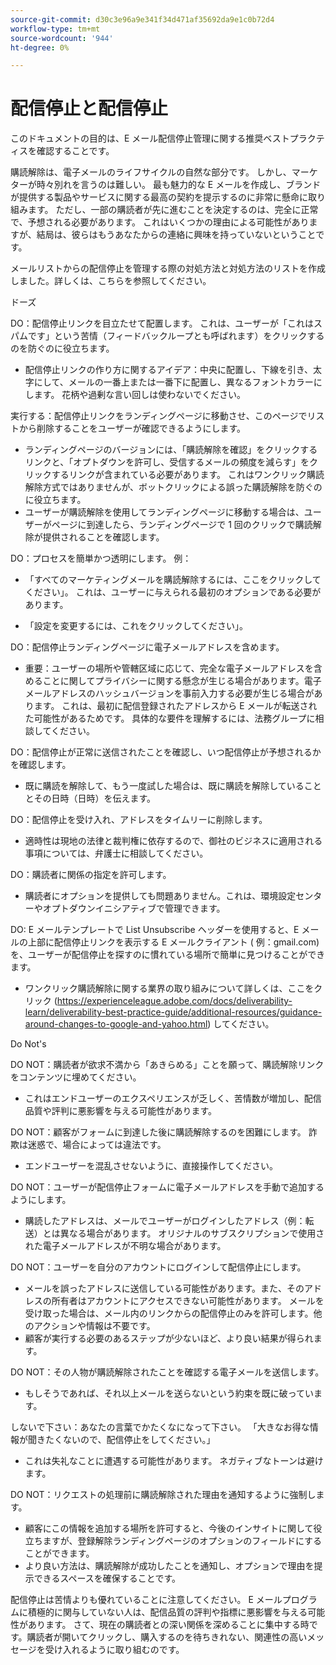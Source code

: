 ```yaml
---
source-git-commit: d30c3e96a9e341f34d471af35692da9e1c0b72d4
workflow-type: tm+mt
source-wordcount: '944'
ht-degree: 0%

---
```

# 配信停止と配信停止

このドキュメントの目的は、E メール配信停止管理に関する推奨ベストプラクティスを確認することです。

購読解除は、電子メールのライフサイクルの自然な部分です。 しかし、マーケターが時々別れを言うのは難しい。 最も魅力的な E メールを作成し、ブランドが提供する製品やサービスに関する最高の契約を提示するのに非常に懸命に取り組みます。 ただし、一部の購読者が先に進むことを決定するのは、完全に正常で、予想される必要があります。 これはいくつかの理由による可能性がありますが、結局は、彼らはもうあなたからの連絡に興味を持っていないということです。

メールリストからの配信停止を管理する際の対処方法と対処方法のリストを作成しました。詳しくは、こちらを参照してください。

ドーズ

DO：配信停止リンクを目立たせて配置します。 これは、ユーザーが「これはスパムです」という苦情（フィードバックループとも呼ばれます）をクリックするのを防ぐのに役立ちます。

+ 配信停止リンクの作り方に関するアイデア：中央に配置し、下線を引き、太字にして、メールの一番上または一番下に配置し、異なるフォントカラーにします。 花柄や過剰な言い回しは使わないでください。

実行する：配信停止リンクをランディングページに移動させ、このページでリストから削除することをユーザーが確認できるようにします。

+ ランディングページのバージョンには、「購読解除を確認」をクリックするリンクと、「オプトダウンを許可し、受信するメールの頻度を減らす」をクリックするリンクが含まれている必要があります。 これはワンクリック購読解除方式ではありませんが、ボットクリックによる誤った購読解除を防ぐのに役立ちます。
+ ユーザーが購読解除を使用してランディングページに移動する場合は、ユーザーがページに到達したら、ランディングページで 1 回のクリックで購読解除が提供されることを確認します。

DO：プロセスを簡単かつ透明にします。 例：

+ 「すべてのマーケティングメールを購読解除するには、ここをクリックしてください」。 これは、ユーザーに与えられる最初のオプションである必要があります。

+ 「設定を変更するには、これをクリックしてください」。

DO：配信停止ランディングページに電子メールアドレスを含めます。

+ 重要：ユーザーの場所や管轄区域に応じて、完全な電子メールアドレスを含めることに関してプライバシーに関する懸念が生じる場合があります。電子メールアドレスのハッシュバージョンを事前入力する必要が生じる場合があります。 これは、最初に配信登録されたアドレスから E メールが転送された可能性があるためです。 具体的な要件を理解するには、法務グループに相談してください。

DO：配信停止が正常に送信されたことを確認し、いつ配信停止が予想されるかを確認します。

+ 既に購読を解除して、もう一度試した場合は、既に購読を解除していることとその日時（日時）を伝えます。

DO：配信停止を受け入れ、アドレスをタイムリーに削除します。

+ 適時性は現地の法律と裁判権に依存するので、御社のビジネスに適用される事項については、弁護士に相談してください。

DO：購読者に関係の指定を許可します。

+ 購読者にオプションを提供しても問題ありません。これは、環境設定センターやオプトダウンイニシアティブで管理できます。

DO: E メールテンプレートで List Unsubscribe ヘッダーを使用すると、E メールの上部に配信停止リンクを表示する E メールクライアント ( 例：gmail.com) を、ユーザーが配信停止を探すのに慣れている場所で簡単に見つけることができます。

+ ワンクリック購読解除に関する業界の取り組みについて詳しくは、ここをクリック (https://experienceleague.adobe.com/docs/deliverability-learn/deliverability-best-practice-guide/additional-resources/guidance-around-changes-to-google-and-yahoo.html) してください。

Do Not&#39;s


DO NOT：購読者が欲求不満から「あきらめる」ことを願って、購読解除リンクをコンテンツに埋めてください。

+ これはエンドユーザーのエクスペリエンスが乏しく、苦情数が増加し、配信品質や評判に悪影響を与える可能性があります。

DO NOT：顧客がフォームに到達した後に購読解除するのを困難にします。 詐欺は迷惑で、場合によっては違法です。

+ エンドユーザーを混乱させないように、直接操作してください。

DO NOT：ユーザーが配信停止フォームに電子メールアドレスを手動で追加するようにします。

+ 購読したアドレスは、メールでユーザーがログインしたアドレス（例：転送）とは異なる場合があります。  オリジナルのサブスクリプションで使用された電子メールアドレスが不明な場合があります。

DO NOT：ユーザーを自分のアカウントにログインして配信停止にします。

+ メールを誤ったアドレスに送信している可能性があります。また、そのアドレスの所有者はアカウントにアクセスできない可能性があります。  メールを受け取った場合は、メール内のリンクからの配信停止のみを許可します。他のアクションや情報は不要です。
+ 顧客が実行する必要のあるステップが少ないほど、より良い結果が得られます。

DO NOT：その人物が購読解除されたことを確認する電子メールを送信します。

+ もしそうであれば、それ以上メールを送らないという約束を既に破っています。

しないで下さい：あなたの言葉でかたくなになって下さい。 「大きなお得な情報が聞きたくないので、配信停止をしてください。」

+ これは失礼なことに遭遇する可能性があります。 ネガティブなトーンは避けます。

DO NOT：リクエストの処理前に購読解除された理由を通知するように強制します。

+ 顧客にこの情報を追加する場所を許可すると、今後のインサイトに関して役立ちますが、登録解除ランディングページのオプションのフィールドにすることができます。
+ より良い方法は、購読解除が成功したことを通知し、オプションで理由を提示できるスペースを確保することです。

配信停止は苦情よりも優れていることに注意してください。 E メールプログラムに積極的に関与していない人は、配信品質の評判や指標に悪影響を与える可能性があります。 さて、現在の購読者との深い関係を深めることに集中する時です。購読者が開いてクリックし、購入するのを待ちきれない、関連性の高いメッセージを受け入れるように取り組むのです。
